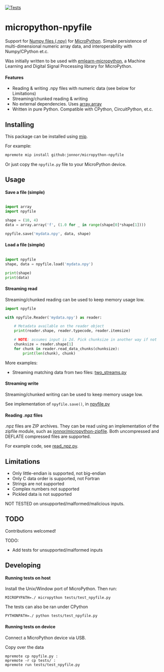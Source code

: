 
[![Tests](https://github.com/jonnor/micropython-npyfile/actions/workflows/tests.yaml/badge.svg?branch=master)](https://github.com/jonnor/micropython-npyfile/actions/workflows/tests.yaml)

# micropython-npyfile

Support for [Numpy files (.npy)](https://numpy.org/doc/stable/reference/generated/numpy.lib.format.html) for [MicroPython](https://micropython.org/).
Simple persistence of multi-dimensional numeric array data, and interoperability with Numpy/CPython et.c.

Was initially written to be used with [emlearn-micropython](https://github.com/emlearn/emlearn-micropython),
a Machine Learning and Digital Signal Processing library for MicroPython.

#### Features

- Reading & writing .npy files with numeric data (see below for Limitations)
- Streaming/chunked reading & writing
- No external dependencies. Uses [array.array](https://docs.micropython.org/en/latest/library/array.html)
- Written in pure Python. Compatible with CPython, CircuitPython, et.c.


## Installing

This package can be installed using [mip](https://docs.micropython.org/en/latest/reference/packages.html#installing-packages-with-mip).

For example:

```bash
mpremote mip install github:jonnor/micropython-npyfile
```

Or just copy the `npyfile.py` file to your MicroPython device.

## Usage

#### Save a file (simple)

```python

import array
import npyfile

shape = (10, 4)
data = array.array('f', (1.0 for _ in range(shape[0]*shape[1])))

npyfile.save('mydata.npy', data, shape)
```

#### Load a file (simple)

```python

import npyfile
shape, data = npyfile.load('mydata.npy')

print(shape)
print(data)
```

#### Streaming read

Streaming/chunked reading can be used to keep memory usage low.

```python
import npyfile

with npyfile.Reader('mydata.npy') as reader:

    # Metadata available on the reader object
    print(reader.shape, reader.typecode, reader.itemsize)

    # NOTE: assumes input is 2d. Pick chunksize in another way if not
    chunksize = reader.shape[1]
    for chunk in reader.read_data_chunks(chunksize):
        print(len(chunk), chunk)
```

More examples:

- Streaming matching data from two files: [two_streams.py](./examples/digits/two_streams.py)

#### Streaming write

Streaming/chunked writing can be used to keep memory usage low.

See implementation of `npyfile.save()`, in [npyfile.py](./npyfile.py)

#### Reading .npz files

.npz files are ZIP archives.
They can be read using an implementation of the zipfile module,
such as [jonnor/micropython-zipfile](https://github.com/jonnor/micropython-zipfile).
Both uncompressed and DEFLATE compressed files are supported.

For example code, see [read_npz.py](./examples/read_npz.py).


## Limitations

- Only little-endian is supported, not big-endian
- Only C data order is supported, not Fortran
- Strings are not supported
- Complex numbers not supported
- Pickled data is not supported

NOT TESTED on unsupported/malformed/malicious inputs.

## TODO 
Contributions welcomed!

TODO:

- Add tests for unsupported/malformed inputs

## Developing

#### Running tests on host

Install the Unix/Window port of MicroPython. Then run:

```
MICROPYPATH=./ micropython tests/test_npyfile.py
```

The tests can also be ran under CPython
```
PYTHONPATH=./ python tests/test_npyfile.py
```

#### Running tests on device

Connect a MicroPython device via USB.

Copy over the data
```
mpremote cp npyfile.py :
mpremote -r cp tests/ :
mpremote run tests/test_npyfile.py
```

